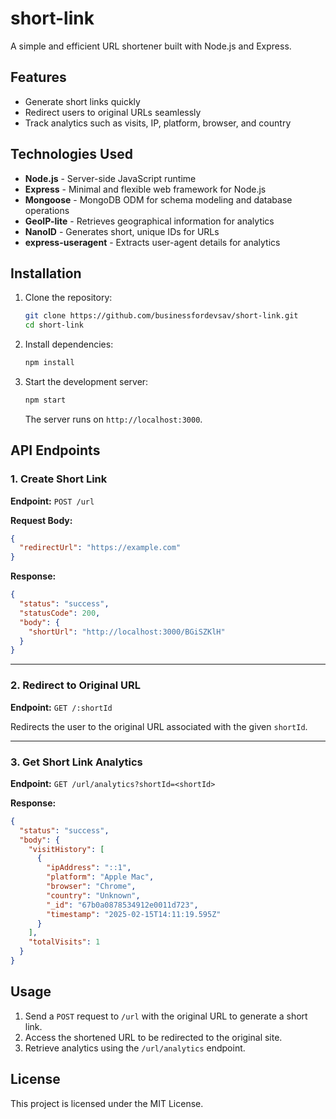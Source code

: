 # short-link

A simple and efficient URL shortener built with Node.js and Express.

## Features

- Generate short links quickly
- Redirect users to original URLs seamlessly
- Track analytics such as visits, IP, platform, browser, and country

## Technologies Used

- **Node.js** - Server-side JavaScript runtime
- **Express** - Minimal and flexible web framework for Node.js
- **Mongoose** - MongoDB ODM for schema modeling and database operations
- **GeoIP-lite** - Retrieves geographical information for analytics
- **NanoID** - Generates short, unique IDs for URLs
- **express-useragent** - Extracts user-agent details for analytics

## Installation

1. Clone the repository:
   ```sh
   git clone https://github.com/businessfordevsav/short-link.git
   cd short-link
   ```
2. Install dependencies:
   ```sh
   npm install
   ```
3. Start the development server:
   ```sh
   npm start
   ```
   The server runs on `http://localhost:3000`.

## API Endpoints

### 1. Create Short Link

**Endpoint:** `POST /url`

**Request Body:**

```json
{
  "redirectUrl": "https://example.com"
}
```

**Response:**

```json
{
  "status": "success",
  "statusCode": 200,
  "body": {
    "shortUrl": "http://localhost:3000/BGiSZKlH"
  }
}
```

---

### 2. Redirect to Original URL

**Endpoint:** `GET /:shortId`

Redirects the user to the original URL associated with the given `shortId`.

---

### 3. Get Short Link Analytics

**Endpoint:** `GET /url/analytics?shortId=<shortId>`

**Response:**

```json
{
  "status": "success",
  "body": {
    "visitHistory": [
      {
        "ipAddress": "::1",
        "platform": "Apple Mac",
        "browser": "Chrome",
        "country": "Unknown",
        "_id": "67b0a0878534912e0011d723",
        "timestamp": "2025-02-15T14:11:19.595Z"
      }
    ],
    "totalVisits": 1
  }
}
```

## Usage

1. Send a `POST` request to `/url` with the original URL to generate a short link.
2. Access the shortened URL to be redirected to the original site.
3. Retrieve analytics using the `/url/analytics` endpoint.

## License

This project is licensed under the MIT License.
